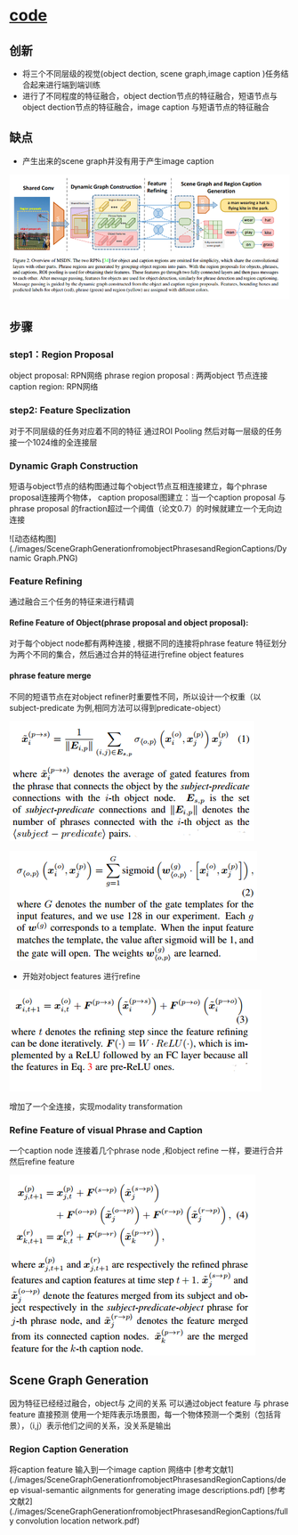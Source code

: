 # [code](https://github.com/yikang-li/MSDN)
## 创新
* 将三个不同层级的视觉(object dection, scene graph,image caption )任务结合起来进行端到端训练
* 进行了不同程度的特征融合，object dection节点的特征融合，短语节点与object dection节点的特征融合，image caption 与短语节点的特征融合
## 缺点
* 产生出来的scene graph并没有用于产生image caption

![结构图](./images/SceneGraphGenerationfromobjectPhrasesandRegionCaptions/jiegoutu.PNG)
## 步骤
### step1：Region Proposal
object proposal: RPN网络
phrase region proposal : 两两object 节点连接
caption region: RPN网络
### step2: Feature Speclization
对于不同层级的任务对应着不同的特征
通过ROI Pooling 然后对每一层级的任务接一个1024维的全连接层
### Dynamic Graph Construction
短语与object节点的结构图通过每个object节点互相连接建立，每个phrase proposal连接两个物体，<subject-predicate-object>
caption proposal图建立：当一个caption proposal 与 phrase proposal 的fraction超过一个阈值（论文0.7）的时候就建立一个无向边连接

![动态结构图](./images/SceneGraphGenerationfromobjectPhrasesandRegionCaptions/Dynamic Graph.PNG)
### Feature Refining
通过融合三个任务的特征来进行精调
#### Refine Feature of Object(phrase proposal and object proposal):
对于每个object node都有两种连接 <subject predicate>,<predicate-object>
根据不同的连接将phrase feature 特征划分为两个不同的集合，然后通过合并的特征进行refine object features
#### phrase feature merge
不同的短语节点在对object refiner时重要性不同，所以设计一个权重（以 subject-predicate 为例,相同方法可以得到predicate-object）

![权重](./images/SceneGraphGenerationfromobjectPhrasesandRegionCaptions/phrase_merge_weight.PNG)

![门函数](./images/SceneGraphGenerationfromobjectPhrasesandRegionCaptions/gate_function.PNG)

* 开始对object features 进行refine

![object_refine](./images/SceneGraphGenerationfromobjectPhrasesandRegionCaptions/object_refine.PNG)

增加了一个全连接，实现modality transformation
### Refine Feature of visual Phrase and Caption
一个caption node 连接着几个phrase node ,和object refine 一样，要进行合并然后refine feature

![phraseAndCaption_refine](./images/SceneGraphGenerationfromobjectPhrasesandRegionCaptions/phraseAndCaption_refine.PNG)
## Scene Graph Generation
因为特征已经经过融合，object与 之间的关系 可以通过object feature 与 phrase feature 直接预测
使用一个矩阵表示场景图，每一个物体预测一个类别（包括背景），（i,j）表示他们之间的关系，没关系是输出<irrelavant>
### Region Caption Generation
将caption feature 输入到一个image caption 网络中
[参考文献1](./images/SceneGraphGenerationfromobjectPhrasesandRegionCaptions/deep visual-semantic ailgnments for generating image descriptions.pdf)
[参考文献2](./images/SceneGraphGenerationfromobjectPhrasesandRegionCaptions/fully convolution location network.pdf)







